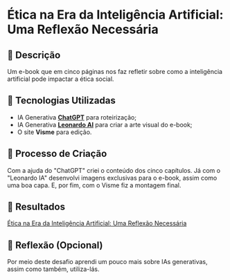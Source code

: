 # Ética na Era da Inteligência Artificial: Uma Reflexão Necessária

## 📒 Descrição
Um e-book que em cinco páginas nos faz refletir sobre como a inteligência artificial pode impactar a ética social.

## 🤖 Tecnologias Utilizadas
- IA Generativa **[ChatGPT](https://chat.openai.com)** para roteirização;
- IA Generativa **[Leonardo AI](https://leonardo.ai)** para criar a arte visual do e-book;
- O site **Visme** para edição.

## 🧐 Processo de Criação
Com a ajuda do "ChatGPT" criei o conteúdo dos cinco capítulos. Já com o "Leonardo IA" desenvolvi imagens exclusivas para o e-book, assim como uma boa capa. E, por fim, com o Visme fiz a montagem final.

## 🚀 Resultados
[Ética na Era da Inteligência Artificial: Uma Reflexão Necessária](https://my.visme.co/view/epq0g1yx-etica-na-era-da-inteligencia-artificial-um-caminho-para-o-futuro)

## 💭 Reflexão (Opcional)
Por meio deste desafio aprendi um pouco mais sobre IAs generativas, assim como também, utiliza-lás.